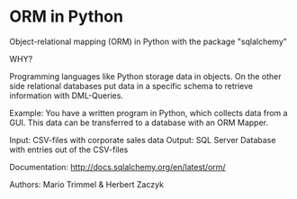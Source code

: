 # ORM in Python

Object-relational mapping (ORM) in Python with the package "sqlalchemy"

WHY?

Programming languages like Python storage data in objects. On the other side relational databases put data in a specific schema to retrieve information with DML-Queries.

Example: You have a written program in Python, which collects data from a GUI. This data can be transferred to a database with an ORM Mapper.

Input: CSV-files with corporate sales data
Output: SQL Server Database with entries out of the CSV-files

Documentation:
http://docs.sqlalchemy.org/en/latest/orm/

Authors: Mario Trimmel & Herbert Zaczyk
